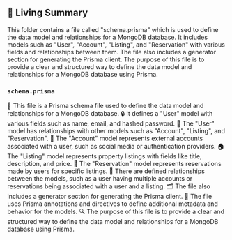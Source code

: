 

<!-- Living README Summary -->
## 🌳 Living Summary

This folder contains a file called "schema.prisma" which is used to define the data model and relationships for a MongoDB database. It includes models such as "User", "Account", "Listing", and "Reservation" with various fields and relationships between them. The file also includes a generator section for generating the Prisma client. The purpose of this file is to provide a clear and structured way to define the data model and relationships for a MongoDB database using Prisma.


### `schema.prisma`

📄 This file is a Prisma schema file used to define the data model and relationships for a MongoDB database. 
🔒 It defines a "User" model with various fields such as name, email, and hashed password. 
🔗 The "User" model has relationships with other models such as "Account", "Listing", and "Reservation". 
🔑 The "Account" model represents external accounts associated with a user, such as social media or authentication providers. 
🏠 The "Listing" model represents property listings with fields like title, description, and price. 
📅 The "Reservation" model represents reservations made by users for specific listings. 
🔗 There are defined relationships between the models, such as a user having multiple accounts or reservations being associated with a user and a listing. 
🗂️ The file also includes a generator section for generating the Prisma client. 
🔗 The file uses Prisma annotations and directives to define additional metadata and behavior for the models. 
🔍 The purpose of this file is to provide a clear and structured way to define the data model and relationships for a MongoDB database using Prisma.

<!-- Living README Summary -->